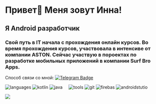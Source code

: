  Привет👋 Меня зовут Инна!
================================
## Я Android разработчик

### Свой путь в IT начала с прохождения онлайн курсов. Во время прохождения курсов, участвовала в интенсиве от компании ASTON. Сейчас участвую в пороектах по разработке мобильных приложений в компании Surf Bro Apps.


Способ связи со мной: [![Telegram Badge](https://img.shields.io/badge/-Telegram-36465D?style=flat&logo=Telegram&logoColor=81F7F3)](https://t.me/ITishka94)

![languages](https://img.shields.io/static/v1?label=&message=Languages:&color=111&style=flat-square)
![kotlin](https://img.shields.io/static/v1?logo=Kotlin&label=&message=Kotlin&color=36465D&logoColor=81F7F3&style=flat-square&link=)
![java](https://img.shields.io/static/v1?logo=jvm&label=&message=Java&color=36465D&logoColor=AAA&style=flat-square)
&nbsp;&nbsp;&nbsp;
![tools](https://img.shields.io/static/v1?label=&message=Tools:&color=111&style=flat-square)
![git](https://img.shields.io/static/v1?logo=git&label=&message=git&color=36465D&logoColor=58FAF4&style=flat-square)
![firebas](https://img.shields.io/static/v1?logo=firebase&label=&message=Firebas&color=36465D&logoColor=58FAF4&style=flat-square)
![androidstutio](https://img.shields.io/static/v1?logo=androidstudio&label=&message=android_studio&color=36465D&logoColor=58FAF4&style=flat-square)
&nbsp;&nbsp;&nbsp;

![](https://www.codewars.com/users/Inna1Sliva/badges/large)

